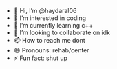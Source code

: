 - 👋 Hi, I’m @haydaral06
- 👀 I’m interested in coding
- 🌱 I’m currently learning c++
- 💞️ I’m looking to collaborate on idk
- 📫 How to reach me dont
- 😄 Pronouns: rehab/center
- ⚡ Fun fact: shut up

<!---
haydaral06/haydaral06 is a ✨ special ✨ repository because its `README.md` (this file) appears on your GitHub profile.
You can click the Preview link to take a look at your changes.
--->
